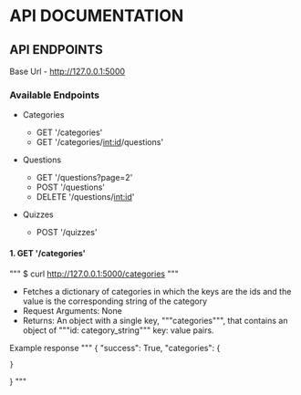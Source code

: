# API DOCUMENTATION

## API ENDPOINTS

Base Url - http://127.0.0.1:5000

### Available Endpoints
- Categories
    - GET '/categories'
    - GET '/categories/<int:id>/questions'

- Questions
    - GET '/questions?page=2'
    - POST '/questions'
    - DELETE '/questions/<int:id>'

- Quizzes
    - POST '/quizzes'


#### 1. GET '/categories'

""" $ curl http://127.0.0.1:5000/categories """
- Fetches a dictionary of categories in which the keys are the ids and the value is the corresponding string of the category
- Request Arguments: None
- Returns: An object with a single key, """categories""", that contains an object of """id: category_string""" key: value pairs.

Example response
"""
{
    "success": True,
    "categories": {

    }
}
"""
